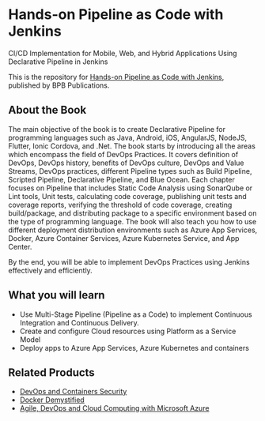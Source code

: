 # Hands-on Pipeline as Code with Jenkins

CI/CD Implementation for Mobile, Web, and Hybrid Applications Using Declarative Pipeline in Jenkins

This is the repository for [Hands-on Pipeline as Code with Jenkins](https://bpbonline.com/products/hands-on-pipeline-as-a-code-with-jenkins?_pos=1&_sid=71269e9a7&_ss=r), published by BPB Publications.

## About the Book
The main objective of the book is to create Declarative Pipeline for programming languages such as Java, Android, iOS, AngularJS, NodeJS, Flutter, Ionic Cordova, and .Net. The book starts by introducing all the areas which encompass the field of DevOps Practices. It covers definition of DevOps, DevOps history, benefits of DevOps culture, DevOps and Value Streams, DevOps practices, different Pipeline types such as Build Pipeline, Scripted Pipeline, Declarative Pipeline, and Blue Ocean. Each chapter focuses on Pipeline that includes Static Code Analysis using SonarQube or Lint tools, Unit tests, calculating code coverage, publishing unit tests and coverage reports, verifying the threshold of code coverage, creating build/package, and distributing package to a specific environment based on the type of programming language. The book will also teach you how to use different deployment distribution environments such as Azure App Services, Docker, Azure Container Services, Azure Kubernetes Service, and App Center.

By the end, you will be able to implement DevOps Practices using Jenkins effectively and efficiently.

## What you will learn
* Use Multi-Stage Pipeline (Pipeline as a Code) to implement Continuous Integration and Continuous Delivery.
* Create and configure Cloud resources using Platform as a Service Model
* Deploy apps to Azure App Services, Azure Kubernetes and containers

## Related Products

* [DevOps and Containers Security](https://bpbonline.com/products/devops-and-containers-security-book-ebook?_pos=1&_sid=549b27246&_ss=r)
* [Docker Demystified](https://bpbonline.com/products/docker-demystified?_pos=1&_sid=acc789091&_ss=r)
* [Agile, DevOps and Cloud Computing with Microsoft Azure](https://bpbonline.com/products/agile-devops-and-cloud-computing-with-microsoft-azur?_pos=1&_sid=8f20e2d04&_ss=r)
